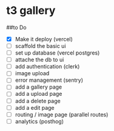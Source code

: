 # t3 gallery

##to Do

- [x] Make it deploy (vercel)
- [ ] scaffold the basic ui
- [ ] set up database (vercel postgres)
- [ ] attache the db to ui
- [ ] add authentication (clerk)
- [ ] image upload
- [ ] error management (sentry)
- [ ] add a gallery page
- [ ] add a upload page
- [ ] add a delete page
- [ ] add a edit page
- [ ] routing / image page (parallel routes)
- [ ] analytics (posthog)
